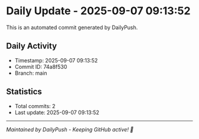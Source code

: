 # Daily Update - 2025-09-07 09:13:52

This is an automated commit generated by DailyPush.

## Daily Activity
- Timestamp: 2025-09-07 09:13:52
- Commit ID: 74a8f530
- Branch: main

## Statistics
- Total commits: 2
- Last update: 2025-09-07 09:13:52

---
*Maintained by DailyPush - Keeping GitHub active! 🚀*
